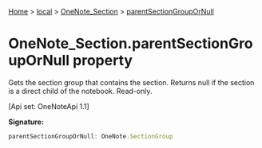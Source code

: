 [Home](./index) &gt; [local](local.md) &gt; [OneNote\_Section](local.onenote_section.md) &gt; [parentSectionGroupOrNull](local.onenote_section.parentsectiongroupornull.md)

# OneNote\_Section.parentSectionGroupOrNull property

Gets the section group that contains the section. Returns null if the section is a direct child of the notebook. Read-only. 

 \[Api set: OneNoteApi 1.1\]

**Signature:**
```javascript
parentSectionGroupOrNull: OneNote.SectionGroup
```
